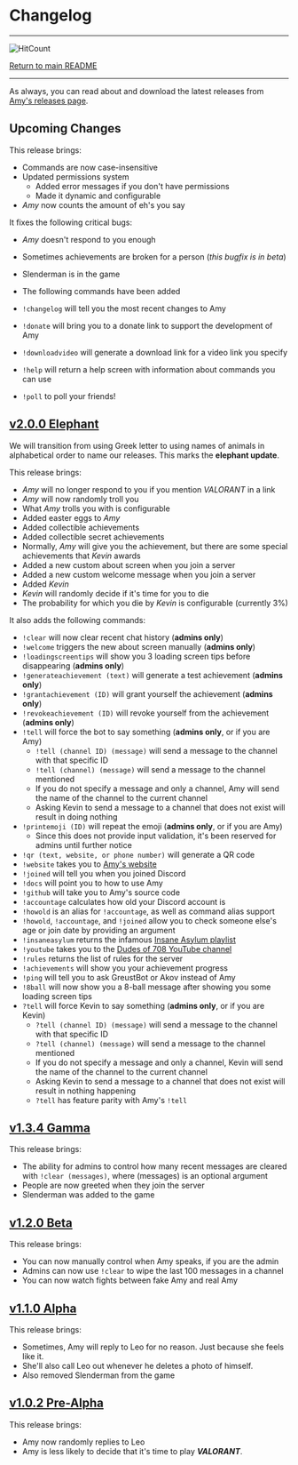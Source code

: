 # Changelog

-----

![HitCount](http://hits.dwyl.com/gideontong/Amy.svg)

[Return to main README](README.md)

-----

As always, you can read about and download the latest releases from [Amy's releases page](https://github.com/gideontong/Amy/releases).

## Upcoming Changes

This release brings:

* Commands are now case-insensitive
* Updated permissions system
  * Added error messages if you don't have permissions
  * Made it dynamic and configurable
* *Amy* now counts the amount of eh's you say

It fixes the following critical bugs:

* *Amy* doesn't respond to you enough
* Sometimes achievements are broken for a person (*this bugfix is in beta*)
* Slenderman is in the game

* The following commands have been added

* `!changelog` will tell you the most recent changes to Amy
* `!donate` will bring you to a donate link to support the development of Amy
* `!downloadvideo` will generate a download link for a video link you specify
* `!help` will return a help screen with information about commands you can use
* `!poll` to poll your friends!

## [v2.0.0 Elephant](https://github.com/gideontong/Amy/releases/tag/v2.0.0)

We will transition from using Greek letter to using names of animals in alphabetical order to name our releases. This marks the **elephant update**.

This release brings:

* *Amy* will no longer respond to you if you mention *VALORANT* in a link
* *Amy* will now randomly troll you
* What *Amy* trolls you with is configurable
* Added easter eggs to *Amy*
* Added collectible achievements
* Added collectible secret achievements
* Normally, *Amy* will give you the achievement, but there are some special achievements that *Kevin* awards
* Added a new custom about screen when you join a server
* Added a new custom welcome message when you join a server
* Added *Kevin*
* *Kevin* will randomly decide if it's time for you to die
* The probability for which you die by *Kevin* is configurable (currently 3%)

It also adds the following commands:

* `!clear` will now clear recent chat history (**admins only**)
* `!welcome` triggers the new about screen manually (**admins only**)
* `!loadingscreentips` will show you 3 loading screen tips before disappearing (**admins only**)
* `!generateachievement (text)` will generate a test achievement (**admins only**)
* `!grantachievement (ID)` will grant yourself the achievement (**admins only**)
* `!revokeachievement (ID)` will revoke yourself from the achievement (**admins only**)
* `!tell` will force the bot to say something (**admins only**, or if you are Amy)
  * `!tell (channel ID) (message)` will send a message to the channel with that specific ID
  * `!tell (channel) (message)` will send a message to the channel mentioned
  * If you do not specify a message and only a channel, Amy will send the name of the channel to the current channel
  * Asking Kevin to send a message to a channel that does not exist will result in doing nothing
* `!printemoji (ID)` will repeat the emoji (**admins only**, or if you are Amy)
  * Since this does not provide input validation, it's been reserved for admins until further notice
* `!qr (text, website, or phone number)` will generate a QR code
* `!website` takes you to [Amy's website](https://amyhelps.ml)
* `!joined` will tell you when you joined Discord
* `!docs` will point you to how to use Amy
* `!github` will take you to Amy's source code
* `!accountage` calculates how old your Discord account is
* `!howold` is an alias for `!accountage`, as well as command alias support
* `!howold`, `!accountage`, and `!joined` allow you to check someone else's age or join date by providing an argument
* `!insaneasylum` returns the infamous [Insane Asylum playlist](https://www.youtube.com/playlist?list=PL3q1l2_RQCr7fk0jyOmNwiUp9F6CaDyQd)
* `!youtube` takes you to the [Dudes of 708 YouTube channel](https://www.youtube.com/channel/UCdbqUWT3_0WgybqNuCX9uJA)
* `!rules` returns the list of rules for the server
* `!achievements` will show you your achievement progress
* `!ping` will tell you to ask GreustBot or Akov instead of Amy
* `!8ball` will now show you a 8-ball message after showing you some loading screen tips
* `?tell` will force Kevin to say something (**admins only**, or if you are Kevin)
  * `?tell (channel ID) (message)` will send a message to the channel with that specific ID
  * `?tell (channel) (message)` will send a message to the channel mentioned
  * If you do not specify a message and only a channel, Kevin will send the name of the channel to the current channel
  * Asking Kevin to send a message to a channel that does not exist will result in nothing happening
  * `?tell` has feature parity with Amy's `!tell`

## [v1.3.4 Gamma](https://github.com/gideontong/Amy/releases/tag/v1.3.4)

This release brings:

* The ability for admins to control how many recent messages are cleared with `!clear (messages)`, where (messages) is an optional argument
* People are now greeted when they join the server
* Slenderman was added to the game

## [v1.2.0 Beta](https://github.com/gideontong/Amy/releases/tag/v1.2.0)

This release brings:

* You can now manually control when Amy speaks, if you are the admin
* Admins can now use `!clear` to wipe the last 100 messages in a channel
* You can now watch fights between fake Amy and real Amy

## [v1.1.0 Alpha](https://github.com/gideontong/Amy/releases/tag/v1.1.0)

This release brings:

* Sometimes, Amy will reply to Leo for no reason. Just because she feels like it.
* She'll also call Leo out whenever he deletes a photo of himself.
* Also removed Slenderman from the game

## [v1.0.2 Pre-Alpha](https://github.com/gideontong/Amy/releases/tag/v1.0.2)

This release brings:

* Amy now randomly replies to Leo
* Amy is less likely to decide that it's time to play ***VALORANT***.
